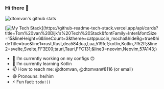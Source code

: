 ### Hi there 👋
![dtomvan's github stats](https://github-readme-stats.vercel.app/api?username=dtomvan&show_icons=true&bg_color=1e1e2e&text_color=cdd6f4&icon_color=cba6f7&title_color=94e2d5)

[![My Tech Stack](https://github-readme-tech-stack.vercel.app/api/cards?title=Tom%20van%20Dijk's%20Tech%20Stack&fontFamily=Inter&fontSize=15&lineHeight=6&lineCount=3&theme=catppuccin_mocha&hideBg=true&hideTitle=true&line1=rust,Rust,dea584;lua,Lua,519fcf;kotlin,Kotlin,7f52ff;&line2=svelte,Svelte,FF3E00;tauri,Tauri,FFC131;&line3=neovim,Neovim,57A143;)](https://github-readme-tech-stack.vercel.app/api/cards?title=Tom%20van%20Dijk's%20Tech%20Stack&fontFamily=Inter&fontSize=15&lineHeight=6&lineCount=3&theme=catppuccin_mocha&hideBg=true&hideTitle=true&line1=rust,Rust,dea584;lua,Lua,519fcf;kotlin,Kotlin,7f52ff;&line2=svelte,Svelte,FF3E00;tauri,Tauri,FFC131;&line3=neovim,Neovim,57A143;)

- 🔭 I’m currently working on my configs 🙃
- 🌱 I’m currently learning Kotlin
- 📫 How to reach me: @dtomvan, @dtomvan#8116 (or email)
- 😄 Pronouns: he/him
- ⚡ Fun fact: `todo!()`
